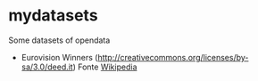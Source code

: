 # mydatasets
Some datasets of opendata
* Eurovision Winners (http://creativecommons.org/licenses/by-sa/3.0/deed.it) Fonte [Wikipedia](https://it.wikipedia.org/wiki/Eurovision_Song_Contest)